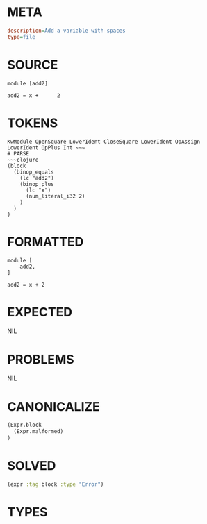 # META
~~~ini
description=Add a variable with spaces
type=file
~~~
# SOURCE
~~~roc
module [add2]

add2 = x +      2
~~~
# TOKENS
~~~text
KwModule OpenSquare LowerIdent CloseSquare LowerIdent OpAssign LowerIdent OpPlus Int ~~~
# PARSE
~~~clojure
(block
  (binop_equals
    (lc "add2")
    (binop_plus
      (lc "x")
      (num_literal_i32 2)
    )
  )
)
~~~
# FORMATTED
~~~roc
module [
	add2,
]

add2 = x + 2
~~~
# EXPECTED
NIL
# PROBLEMS
NIL
# CANONICALIZE
~~~clojure
(Expr.block
  (Expr.malformed)
)
~~~
# SOLVED
~~~clojure
(expr :tag block :type "Error")
~~~
# TYPES
~~~roc
~~~
